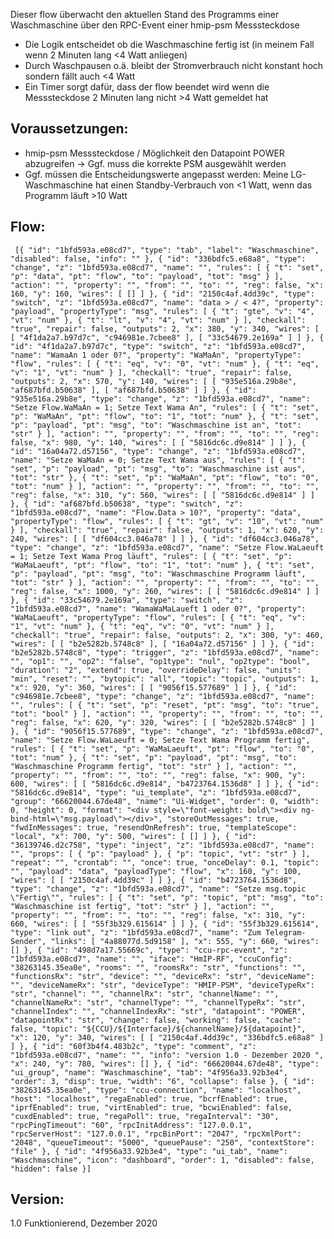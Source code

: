 Dieser flow überwacht den aktuellen Stand des Programms einer Waschmaschine über den RPC-Event einer hmip-psm Messsteckdose

* Die Logik entscheidet ob die Waschmaschine fertig ist (in meinem Fall wenn 2 Minuten lang <4 Watt anliegen)
* Durch Waschpausen o.ä. bleibt der Stromverbrauch nicht konstant hoch sondern fällt auch <4 Watt 
* Ein Timer sorgt dafür, dass der flow beendet wird wenn die Messsteckdose 2 Minuten lang nicht >4 Watt gemeldet hat

## Voraussetzungen: 
* hmip-psm Messsteckdose / Möglichkeit den Datapoint POWER abzugreifen -> Ggf. muss die korrekte PSM ausgewählt werden
* Ggf. müssen die Entscheidungswerte angepasst werden: Meine LG-Waschmaschine hat einen Standby-Verbrauch von <1 Watt, wenn das Programm läuft >10 Watt

## Flow:
`
[{
        "id": "1bfd593a.e08cd7",
        "type": "tab",
        "label": "Waschmaschine",
        "disabled": false,
        "info": ""
    },
    {
        "id": "336bdfc5.e68a8",
        "type": "change",
        "z": "1bfd593a.e08cd7",
        "name": "",
        "rules": [
            {
                "t": "set",
                "p": "data",
                "pt": "flow",
                "to": "payload",
                "tot": "msg"
            }
        ],
        "action": "",
        "property": "",
        "from": "",
        "to": "",
        "reg": false,
        "x": 160,
        "y": 160,
        "wires": [
            []
        ]
    },
    {
        "id": "2150c4af.4dd39c",
        "type": "switch",
        "z": "1bfd593a.e08cd7",
        "name": "data > / < 4?",
        "property": "payload",
        "propertyType": "msg",
        "rules": [
            {
                "t": "gte",
                "v": "4",
                "vt": "num"
            },
            {
                "t": "lt",
                "v": "4",
                "vt": "num"
            }
        ],
        "checkall": "true",
        "repair": false,
        "outputs": 2,
        "x": 380,
        "y": 340,
        "wires": [
            [
                "4f1da2a7.b97d7c",
                "c946981e.7cbee8"
            ],
            [
                "33c54679.2e169a"
            ]
        ]
    },
    {
        "id": "4f1da2a7.b97d7c",
        "type": "switch",
        "z": "1bfd593a.e08cd7",
        "name": "WamaAn 1 oder 0?",
        "property": "WaMaAn",
        "propertyType": "flow",
        "rules": [
            {
                "t": "eq",
                "v": "0",
                "vt": "num"
            },
            {
                "t": "eq",
                "v": "1",
                "vt": "num"
            }
        ],
        "checkall": "true",
        "repair": false,
        "outputs": 2,
        "x": 570,
        "y": 140,
        "wires": [
            [
                "935e516a.29b8e",
                "af687bfd.b50638"
            ],
            [
                "af687bfd.b50638"
            ]
        ]
    },
    {
        "id": "935e516a.29b8e",
        "type": "change",
        "z": "1bfd593a.e08cd7",
        "name": "Setze Flow.WaMaAn = 1; Setze Text Wama An",
        "rules": [
            {
                "t": "set",
                "p": "WaMaAn",
                "pt": "flow",
                "to": "1",
                "tot": "num"
            },
            {
                "t": "set",
                "p": "payload",
                "pt": "msg",
                "to": "Waschmaschine ist an",
                "tot": "str"
            }
        ],
        "action": "",
        "property": "",
        "from": "",
        "to": "",
        "reg": false,
        "x": 980,
        "y": 140,
        "wires": [
            [
                "5816dc6c.d9e814"
            ]
        ]
    },
    {
        "id": "16a04a72.d57156",
        "type": "change",
        "z": "1bfd593a.e08cd7",
        "name": "Setze WaMaAn = 0; Setze Text Wama aus",
        "rules": [
            {
                "t": "set",
                "p": "payload",
                "pt": "msg",
                "to": "Waschmaschine ist aus",
                "tot": "str"
            },
            {
                "t": "set",
                "p": "WaMaAn",
                "pt": "flow",
                "to": "0",
                "tot": "num"
            }
        ],
        "action": "",
        "property": "",
        "from": "",
        "to": "",
        "reg": false,
        "x": 310,
        "y": 560,
        "wires": [
            [
                "5816dc6c.d9e814"
            ]
        ]
    },
    {
        "id": "af687bfd.b50638",
        "type": "switch",
        "z": "1bfd593a.e08cd7",
        "name": "Flow.Data > 10?",
        "property": "data",
        "propertyType": "flow",
        "rules": [
            {
                "t": "gt",
                "v": "10",
                "vt": "num"
            }
        ],
        "checkall": "true",
        "repair": false,
        "outputs": 1,
        "x": 620,
        "y": 240,
        "wires": [
            [
                "df604cc3.046a78"
            ]
        ]
    },
    {
        "id": "df604cc3.046a78",
        "type": "change",
        "z": "1bfd593a.e08cd7",
        "name": "Setze Flow.WaLaeuft = 1; Setze Text Wama Prog läuft",
        "rules": [
            {
                "t": "set",
                "p": "WaMaLaeuft",
                "pt": "flow",
                "to": "1",
                "tot": "num"
            },
            {
                "t": "set",
                "p": "payload",
                "pt": "msg",
                "to": "Waschmaschine Programm läuft",
                "tot": "str"
            }
        ],
        "action": "",
        "property": "",
        "from": "",
        "to": "",
        "reg": false,
        "x": 1000,
        "y": 260,
        "wires": [
            [
                "5816dc6c.d9e814"
            ]
        ]
    },
    {
        "id": "33c54679.2e169a",
        "type": "switch",
        "z": "1bfd593a.e08cd7",
        "name": "WamaWaMaLaueft 1 oder 0?",
        "property": "WaMaLaeuft",
        "propertyType": "flow",
        "rules": [
            {
                "t": "eq",
                "v": "1",
                "vt": "num"
            },
            {
                "t": "eq",
                "v": "0",
                "vt": "num"
            }
        ],
        "checkall": "true",
        "repair": false,
        "outputs": 2,
        "x": 300,
        "y": 460,
        "wires": [
            [
                "b2e5282b.5748c8"
            ],
            [
                "16a04a72.d57156"
            ]
        ]
    },
    {
        "id": "b2e5282b.5748c8",
        "type": "trigger",
        "z": "1bfd593a.e08cd7",
        "name": "",
        "op1": "",
        "op2": "false",
        "op1type": "nul",
        "op2type": "bool",
        "duration": "2",
        "extend": true,
        "overrideDelay": false,
        "units": "min",
        "reset": "",
        "bytopic": "all",
        "topic": "topic",
        "outputs": 1,
        "x": 920,
        "y": 360,
        "wires": [
            [
                "9056f15.577689"
            ]
        ]
    },
    {
        "id": "c946981e.7cbee8",
        "type": "change",
        "z": "1bfd593a.e08cd7",
        "name": "",
        "rules": [
            {
                "t": "set",
                "p": "reset",
                "pt": "msg",
                "to": "true",
                "tot": "bool"
            }
        ],
        "action": "",
        "property": "",
        "from": "",
        "to": "",
        "reg": false,
        "x": 620,
        "y": 320,
        "wires": [
            [
                "b2e5282b.5748c8"
            ]
        ]
    },
    {
        "id": "9056f15.577689",
        "type": "change",
        "z": "1bfd593a.e08cd7",
        "name": "Setze Flow.WaLaeuft = 0; Setze Text Wama Programm fertig",
        "rules": [
            {
                "t": "set",
                "p": "WaMaLaeuft",
                "pt": "flow",
                "to": "0",
                "tot": "num"
            },
            {
                "t": "set",
                "p": "payload",
                "pt": "msg",
                "to": "Waschmaschine Programm fertig",
                "tot": "str"
            }
        ],
        "action": "",
        "property": "",
        "from": "",
        "to": "",
        "reg": false,
        "x": 900,
        "y": 600,
        "wires": [
            [
                "5816dc6c.d9e814",
                "b4723764.1536d8"
            ]
        ]
    },
    {
        "id": "5816dc6c.d9e814",
        "type": "ui_template",
        "z": "1bfd593a.e08cd7",
        "group": "66620044.67de48",
        "name": "Ui-Widget",
        "order": 0,
        "width": 0,
        "height": 0,
        "format": "<div style=\"font-weight: bold\"><div ng-bind-html=\"msg.payload\"></div>",
        "storeOutMessages": true,
        "fwdInMessages": true,
        "resendOnRefresh": true,
        "templateScope": "local",
        "x": 700,
        "y": 500,
        "wires": [
            []
        ]
    },
    {
        "id": "36139746.d2c758",
        "type": "inject",
        "z": "1bfd593a.e08cd7",
        "name": "",
        "props": [
            {
                "p": "payload"
            },
            {
                "p": "topic",
                "vt": "str"
            }
        ],
        "repeat": "",
        "crontab": "",
        "once": true,
        "onceDelay": 0.1,
        "topic": "",
        "payload": "data",
        "payloadType": "flow",
        "x": 160,
        "y": 100,
        "wires": [
            [
                "2150c4af.4dd39c"
            ]
        ]
    },
    {
        "id": "b4723764.1536d8",
        "type": "change",
        "z": "1bfd593a.e08cd7",
        "name": "Setze msg.topic \"Fertig\"",
        "rules": [
            {
                "t": "set",
                "p": "topic",
                "pt": "msg",
                "to": "Waschmaschine ist fertig",
                "tot": "str"
            }
        ],
        "action": "",
        "property": "",
        "from": "",
        "to": "",
        "reg": false,
        "x": 310,
        "y": 660,
        "wires": [
            [
                "55f3b329.615614"
            ]
        ]
    },
    {
        "id": "55f3b329.615614",
        "type": "link out",
        "z": "1bfd593a.e08cd7",
        "name": "Zum Telegram-Sender",
        "links": [
            "4a88077d.5d9158"
        ],
        "x": 555,
        "y": 660,
        "wires": []
    },
    {
        "id": "498d7a17.55669c",
        "type": "ccu-rpc-event",
        "z": "1bfd593a.e08cd7",
        "name": "",
        "iface": "HmIP-RF",
        "ccuConfig": "38263145.35ea0e",
        "rooms": "",
        "roomsRx": "str",
        "functions": "",
        "functionsRx": "str",
        "device": "",
        "deviceRx": "str",
        "deviceName": "",
        "deviceNameRx": "str",
        "deviceType": "HMIP-PSM",
        "deviceTypeRx": "str",
        "channel": "",
        "channelRx": "str",
        "channelName": "",
        "channelNameRx": "str",
        "channelType": "",
        "channelTypeRx": "str",
        "channelIndex": "",
        "channelIndexRx": "str",
        "datapoint": "POWER",
        "datapointRx": "str",
        "change": false,
        "working": false,
        "cache": false,
        "topic": "${CCU}/${Interface}/${channelName}/${datapoint}",
        "x": 120,
        "y": 340,
        "wires": [
            [
                "2150c4af.4dd39c",
                "336bdfc5.e68a8"
            ]
        ]
    },
    {
        "id": "60f3b4f4.483b2c",
        "type": "comment",
        "z": "1bfd593a.e08cd7",
        "name": "",
        "info": "version 1.0 - Dezember 2020 ",
        "x": 240,
        "y": 780,
        "wires": []
    },
    {
        "id": "66620044.67de48",
        "type": "ui_group",
        "name": "Waschmaschine",
        "tab": "4f956a33.92b3e4",
        "order": 3,
        "disp": true,
        "width": "6",
        "collapse": false
    },
    {
        "id": "38263145.35ea0e",
        "type": "ccu-connection",
        "name": "localhost",
        "host": "localhost",
        "regaEnabled": true,
        "bcrfEnabled": true,
        "iprfEnabled": true,
        "virtEnabled": true,
        "bcwiEnabled": false,
        "cuxdEnabled": true,
        "regaPoll": true,
        "regaInterval": "30",
        "rpcPingTimeout": "60",
        "rpcInitAddress": "127.0.0.1",
        "rpcServerHost": "127.0.0.1",
        "rpcBinPort": "2047",
        "rpcXmlPort": "2048",
        "queueTimeout": "5000",
        "queuePause": "250",
        "contextStore": "file"
    },
    {
        "id": "4f956a33.92b3e4",
        "type": "ui_tab",
        "name": "Waschmaschine",
        "icon": "dashboard",
        "order": 1,
        "disabled": false,
        "hidden": false
    }]`


## Version: 
1.0 Funktionierend, Dezember 2020